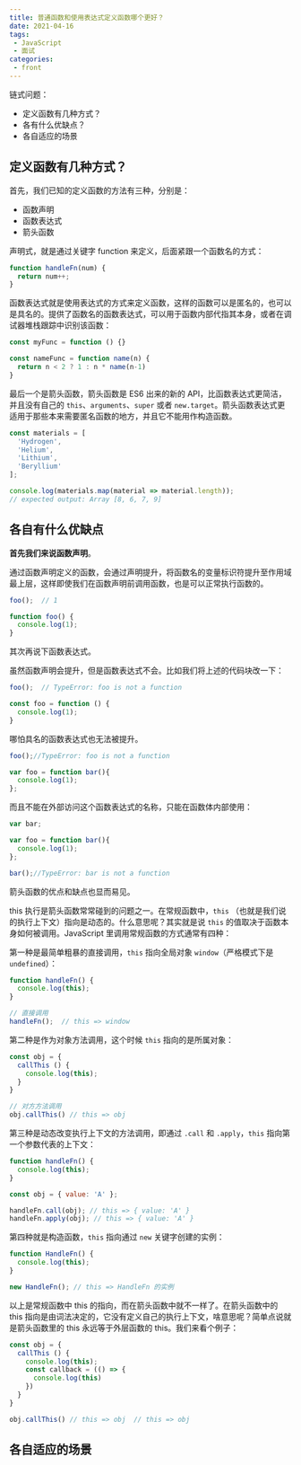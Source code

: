 ```yaml
---
title: 普通函数和使用表达式定义函数哪个更好？
date: 2021-04-16
tags:
 - JavaScript
 - 面试
categories:
 - front
---
```


链式问题：
- 定义函数有几种方式？
- 各有什么优缺点？
- 各自适应的场景

## 定义函数有几种方式？

首先，我们已知的定义函数的方法有三种，分别是：
- 函数声明
- 函数表达式
- 箭头函数

声明式，就是通过关键字 function 来定义，后面紧跟一个函数名的方式：

```js
function handleFn(num) {
  return num++;
}
```

函数表达式就是使用表达式的方式来定义函数，这样的函数可以是匿名的，也可以是具名的。提供了函数名的函数表达式，可以用于函数内部代指其本身，或者在调试器堆栈跟踪中识别该函数：

```js
const myFunc = function () {}

const nameFunc = function name(n) {
  return n < 2 ? 1 : n * name(n-1)
}
```

最后一个是箭头函数，箭头函数是 ES6 出来的新的 API，比函数表达式更简洁，并且没有自己的 `this`、`arguments`、`super` 或者 `new.target`。箭头函数表达式更适用于那些本来需要匿名函数的地方，并且它不能用作构造函数。

```js
const materials = [
  'Hydrogen',
  'Helium',
  'Lithium',
  'Beryllium'
];

console.log(materials.map(material => material.length));
// expected output: Array [8, 6, 7, 9]

```

## 各自有什么优缺点

**首先我们来说函数声明**。

通过函数声明定义的函数，会通过声明提升，将函数名的变量标识符提升至作用域最上层，这样即使我们在函数声明前调用函数，也是可以正常执行函数的。

```js
foo();  // 1

function foo() {
  console.log(1);
}
```

其次再说下函数表达式。

虽然函数声明会提升，但是函数表达式不会。比如我们将上述的代码块改一下：

```js
foo();  // TypeError: foo is not a function

const foo = function () {
  console.log(1);
}
```

哪怕具名的函数表达式也无法被提升。

```js
foo();//TypeError: foo is not a function

var foo = function bar(){
  console.log(1);
};
```

而且不能在外部访问这个函数表达式的名称，只能在函数体内部使用：

```js
var bar;

var foo = function bar(){
  console.log(1);
};

bar();//TypeError: bar is not a function
```

箭头函数的优点和缺点也显而易见。

this 执行是箭头函数常常碰到的问题之一。在常规函数中，`this` （也就是我们说的执行上下文）指向是动态的。什么意思呢？其实就是说 `this` 的值取决于函数本身如何被调用。JavaScript 里调用常规函数的方式通常有四种：

第一种是最简单粗暴的直接调用，`this` 指向全局对象 `window`（严格模式下是 `undefined`）：

```js
function handleFn() {
  console.log(this);
}

// 直接调用
handleFn();  // this => window
```

第二种是作为对象方法调用，这个时候 `this` 指向的是所属对象：

```js
const obj = {
  callThis () {
    console.log(this);
  }
}

// 对方方法调用
obj.callThis() // this => obj
```

第三种是动态改变执行上下文的方法调用，即通过 `.call` 和 `.apply`，`this` 指向第一个参数代表的上下文：

```js
function handleFn() {
  console.log(this);
}

const obj = { value: 'A' };

handleFn.call(obj); // this => { value: 'A' }
handleFn.apply(obj); // this => { value: 'A' }
```

第四种就是构造函数，`this` 指向通过 `new` 关键字创建的实例：

```js
function HandleFn() {
  console.log(this);
}

new HandleFn(); // this => HandleFn 的实例
```

以上是常规函数中 this 的指向，而在箭头函数中就不一样了。在箭头函数中的 this 指向是由词法决定的，它没有定义自己的执行上下文，啥意思呢？简单点说就是箭头函数里的 this 永远等于外层函数的 this。我们来看个例子：

```js
const obj = {
  callThis () {
    console.log(this);
    const callback = (() => {
      console.log(this)
    })
  }
}

obj.callThis() // this => obj  // this => obj
```

## 各自适应的场景

